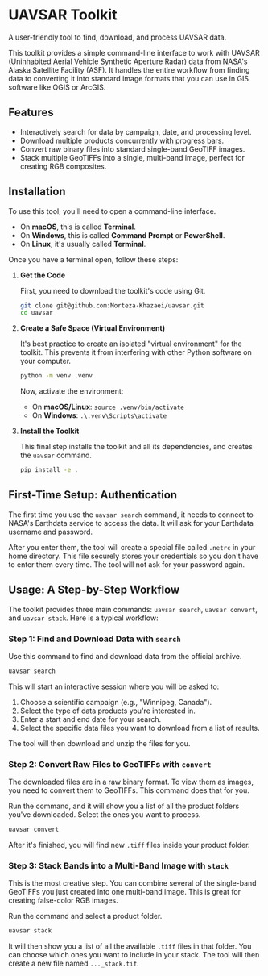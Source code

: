 # UAVSAR Toolkit

A user-friendly tool to find, download, and process UAVSAR data.

This toolkit provides a simple command-line interface to work with UAVSAR (Uninhabited Aerial Vehicle Synthetic Aperture Radar) data from NASA's Alaska Satellite Facility (ASF). It handles the entire workflow from finding data to converting it into standard image formats that you can use in GIS software like QGIS or ArcGIS.

## Features

*   Interactively search for data by campaign, date, and processing level.
*   Download multiple products concurrently with progress bars.
*   Convert raw binary files into standard single-band GeoTIFF images.
*   Stack multiple GeoTIFFs into a single, multi-band image, perfect for creating RGB composites.

## Installation

To use this tool, you'll need to open a command-line interface.
*   On **macOS**, this is called **Terminal**.
*   On **Windows**, this is called **Command Prompt** or **PowerShell**.
*   On **Linux**, it's usually called **Terminal**.

Once you have a terminal open, follow these steps:

1.  **Get the Code**

    First, you need to download the toolkit's code using Git.
    ```bash
    git clone git@github.com:Morteza-Khazaei/uavsar.git
    cd uavsar
    ```

2.  **Create a Safe Space (Virtual Environment)**

    It's best practice to create an isolated "virtual environment" for the toolkit. This prevents it from interfering with other Python software on your computer.
    ```bash
    python -m venv .venv
    ```
    Now, activate the environment:
    *   On **macOS/Linux**: `source .venv/bin/activate`
    *   On **Windows**: `.\.venv\Scripts\activate`

3.  **Install the Toolkit**

    This final step installs the toolkit and all its dependencies, and creates the `uavsar` command.
    ```bash
    pip install -e .
    ```

## First-Time Setup: Authentication

The first time you use the `uavsar search` command, it needs to connect to NASA's Earthdata service to access the data. It will ask for your Earthdata username and password.

After you enter them, the tool will create a special file called `.netrc` in your home directory. This file securely stores your credentials so you don't have to enter them every time. The tool will not ask for your password again.

## Usage: A Step-by-Step Workflow

The toolkit provides three main commands: `uavsar search`, `uavsar convert`, and `uavsar stack`. Here is a typical workflow:

### Step 1: Find and Download Data with `search`

Use this command to find and download data from the official archive.

```bash
uavsar search
```

This will start an interactive session where you will be asked to:
1.  Choose a scientific campaign (e.g., "Winnipeg, Canada").
2.  Select the type of data products you're interested in.
3.  Enter a start and end date for your search.
4.  Select the specific data files you want to download from a list of results.

The tool will then download and unzip the files for you.

### Step 2: Convert Raw Files to GeoTIFFs with `convert`

The downloaded files are in a raw binary format. To view them as images, you need to convert them to GeoTIFFs. This command does that for you.

Run the command, and it will show you a list of all the product folders you've downloaded. Select the ones you want to process.

```bash
uavsar convert
```

After it's finished, you will find new `.tiff` files inside your product folder.

### Step 3: Stack Bands into a Multi-Band Image with `stack`

This is the most creative step. You can combine several of the single-band GeoTIFFs you just created into one multi-band image. This is great for creating false-color RGB images.

Run the command and select a product folder.

```bash
uavsar stack
```

It will then show you a list of all the available `.tiff` files in that folder. You can choose which ones you want to include in your stack. The tool will then create a new file named `..._stack.tif`.